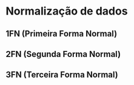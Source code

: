 # Normalização de dados

## 1FN (Primeira Forma Normal)

## 2FN (Segunda Forma Normal)

## 3FN (Terceira Forma Normal)
